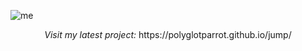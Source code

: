 ![me](https://github.com/user-attachments/assets/c03be268-b082-4045-a1ec-7f17bf31e09a)

<p align="center"><i>Visit my latest project:</i> https://polyglotparrot.github.io/jump/</p>






  



